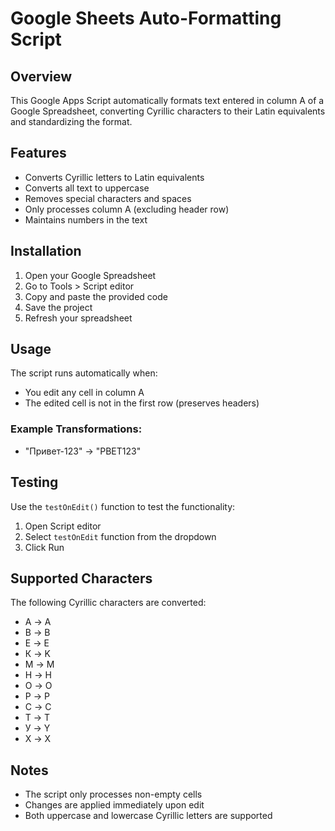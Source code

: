 # Google Sheets Auto-Formatting Script
## Overview
This Google Apps Script automatically formats text entered in column A of a Google Spreadsheet, converting Cyrillic characters to their Latin equivalents and standardizing the format.
## Features
- Converts Cyrillic letters to Latin equivalents
- Converts all text to uppercase
- Removes special characters and spaces
- Only processes column A (excluding header row)
- Maintains numbers in the text
## Installation
1. Open your Google Spreadsheet
2. Go to Tools > Script editor
3. Copy and paste the provided code
4. Save the project
5. Refresh your spreadsheet
## Usage
The script runs automatically when:
- You edit any cell in column A
- The edited cell is not in the first row (preserves headers)
### Example Transformations:
- "Привет-123" → "PBET123"
## Testing
Use the `testOnEdit()` function to test the functionality:
1. Open Script editor
2. Select `testOnEdit` function from the dropdown
3. Click Run
## Supported Characters
The following Cyrillic characters are converted:
- А → A
- В → B
- Е → E
- К → K
- М → M
- Н → H
- О → O
- Р → P
- С → C
- Т → T
- У → Y
- Х → X
## Notes
- The script only processes non-empty cells
- Changes are applied immediately upon edit
- Both uppercase and lowercase Cyrillic letters are supported